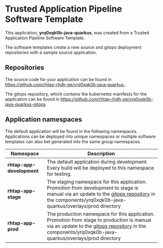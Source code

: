 # Trusted Application Pipeline Software Template

This application, **yrq0xqk0b-java-quarkus**, was created from a Trusted Application Pipeline Software Template.

The software templates create a new source and gitops deployment repositories with a sample source application. 

## Repositories

The source code for your application can be found in [https://github.com/rhtap-rhdh-qe/yrq0xqk0b-java-quarkus ](https://github.com/rhtap-rhdh-qe/yrq0xqk0b-java-quarkus ).
 
The gitops repository, which contains the kubernetes manifests for the application can be found in 
[https://github.com/rhtap-rhdh-qe/yrq0xqk0b-java-quarkus-gitops ](https://github.com/rhtap-rhdh-qe/yrq0xqk0b-java-quarkus-gitops ) 

## Application namespaces 

The default application will be found in the following namespaces. Applications can be deployed into unique namespaces or multiple software templates can also bet generated into the same group namespaces.  

|  Namespace   |  Description   |  
| -------- | -------- |   
| **rhtap-app-development** | The default application during development. Every build will be deployed to this namespace for testing. | 
| **rhtap-app-stage** | The staging namespace for this application. Promotion from development to stage is manual via an update to the [gitops repository](https://github.com/rhtap-rhdh-qe/yrq0xqk0b-java-quarkus-gitops ) in the components/yrq0xqk0b-java-quarkus/overlays/prod directory |  
| **rhtap-app-prod** | The production namespace for this application. Promotion from stage to production is manual via an update to the [gitops repository](https://github.com/rhtap-rhdh-qe/yrq0xqk0b-java-quarkus-gitops ) in the components/yrq0xqk0b-java-quarkus/overlays/prod directory | 